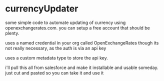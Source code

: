 # currencyUpdater
some simple code to automate updating of currency using openexchangerates.com.  you can setup a free account that should be plenty.

uses a named credential in your org called OpenExchangeRates though its not really necessary, as the auth is via an api key 

uses a custom metadata type to store the api key.

i'll pull this all from salesforce and make it installable and usable someday.
just cut and pasted so you can take it and use it
